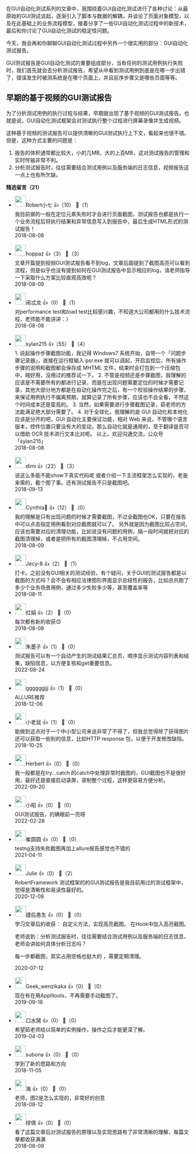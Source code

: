 在GUI自动化测试系列的文章中，我围绕着GUI自动化测试进行了各种讨论：从最原始的GUI测试谈起，逐渐引入了脚本与数据的解耦，并谈论了页面对象模型，以及在此基础上的业务流程模型，接着分享了一些GUI自动化测试过程中的新技术，最后和你讨论了GUI自动化测试的稳定性问题。

今天，我会再和你聊聊GUI自动化测试过程中另外一个很实用的部分：GUI自动化测试报告。

GUI测试报告是GUI自动化测试的重要组成部分，当有任何的测试用例执行失败时，我们首先就会去分析测试报告，希望从中看到测试用例到底是在哪一步出错了，错误发生时被测系统是在哪个页面上，并且前序步骤又是哪些页面等等。

## 早期的基于视频的GUI测试报告

为了分析测试用例的执行过程与结果，早期就出现了基于视频的GUI测试报告。也就是说，GUI自动化测试框架会对测试执行整个过程进行屏幕录像并生成视频。

这种基于视频的测试报告可以提供清晰的GUI测试执行上下文，看起来也很不错。但是，这种方式主要的问题是：

1. 报告的体积通常都比较大，小的几MB，大的上百MB，这对测试报告的管理和实时传输非常不利。
2. 分析测试报告时，往往需要结合测试用例以及服务端的日志信息，视频报告这一点上也有所欠缺。
<div><strong>精选留言（21）</strong></div><ul>
<li><img src="https://static001.geekbang.org/account/avatar/00/11/c7/c6/35cc7c7c.jpg" width="30px"><span>Robert小七</span> 👍（10） 💬（1）<div>我目前做的一般在定位元素失败时才会进行页面截图，测试报告也都是执行一个业务流程后将执行结果和异常信息写入到报告中，最后生成HTML形式的测试报告！</div>2018-08-08</li><br/><li><img src="https://static001.geekbang.org/account/avatar/00/11/20/07/aef14454.jpg" width="30px"><span>hoppaz</span> 👍（3） 💬（3）<div>文章开篇提到视频GUI测试报告看不到log，文章后面提到了截图高亮可以看到流程，但是似乎也没有提到如何在GUI测试报告中显示相应的log，请老师指导一下采取什么方案比较直观高效呢？</div>2018-08-09</li><br/><li><img src="https://static001.geekbang.org/account/avatar/00/0f/9c/cf/99cd7d48.jpg" width="30px"><span>闹忒龙</span> 👍（0） 💬（1）<div>对performance test和load test比较感兴趣，不知道大公司都用的什么技术流程，老师能不能讲讲：）</div>2018-08-08</li><br/><li><img src="https://static001.geekbang.org/account/avatar/00/0f/8c/95/4544d905.jpg" width="30px"><span>sylan215</span> 👍（55） 💬（4）<div>1. 说起操作步骤截图功能，我记得 Windows7 系统开始，自带一个「问题步骤记录器」，直接在运行框输入 psr.exe 就可以调起，开启监控后，所有操作步骤的说明和截图都会保存成 MHTML 文件，结束时会打包到一个压缩包中，贼好用，没用过的推荐试一下。
2. 不管是视频还是步骤截图，我理解的应该是不需要所有的都进行记录，而是在出现问题需要定位的时候才需要记录，其他大部分地方都是在自动化操作完之后，有一个校验操作结果的步骤，来保证用例执行不偏离预期，就算记录了所有步骤，应该也不会全看，不然这个时间成本还是蛮高的。
3. 当然，如果需要进行步骤截图记录，茹老师的方法能满足绝大部分需要了。
4. 对于全球化，我理解的是 GUI 自动化和本地化应该是分开的吧，GUI 自动化主要保证功能，相对 Web 来说，不管哪个语言版本，控件位置只要没有大的变动，那么自动化就是通用的，至于翻译是否可以借助 OCR 技术进行文本比对呢。
以上，欢迎沟通交流，公众号「sylan215」</div>2018-08-08</li><br/><li><img src="https://static001.geekbang.org/account/avatar/00/11/4e/64/b54a6835.jpg" width="30px"><span>dimi</span> 👍（22） 💬（3）<div>说这么多能不能show下真实代码呢 或者介绍一下主流框架怎么实现的，老是来需的，截个图了事。还有测试报告不只是截图吧。</div>2018-09-13</li><br/><li><img src="https://static001.geekbang.org/account/avatar/00/11/c2/b8/ec758482.jpg" width="30px"><span>Cynthia🌸</span> 👍（12） 💬（0）<div>我的理解是只有出现问题的时候才需要截图，不过全截图也OK，只要在报告中可以点击指定用例看到对应截图就可以了。
另外就是因为截图比较占空间，应该也需要对应的清理功能，比如说没有问题的用例，隔一段时间就把对应的截图清理掉，或者是把所有的截图清理掉，不占用空间。</div>2018-08-09</li><br/><li><img src="https://static001.geekbang.org/account/avatar/00/0f/81/d4/e92abeb4.jpg" width="30px"><span>Jecy-8</span> 👍（2） 💬（1）<div>打卡。之前没有GUI相关的测试经验，有个疑问，关于GUI的测试报告都是以截图的方式吗？会不会有相应法律图形界面显示总结性的报告，比如总共跑了多少个业务场景用例，通过多少失败多少等，甚至覆盖率等</div>2018-08-11</li><br/><li><img src="https://static001.geekbang.org/account/avatar/00/11/c6/4f/0c215abf.jpg" width="30px"><span>红娟</span> 👍（2） 💬（0）<div>每次都有新的收获😊 </div>2018-08-08</li><br/><li><img src="https://thirdwx.qlogo.cn/mmopen/vi_32/Q0j4TwGTfTK0MCsGbBt0T1HJR50F0rCfKfjjD2hXpmnRSrs1BCJ99HU7fL1nkWcibBuUSpkCZpKKXDYkD9TiaxvA/132" width="30px"><span>朱墨子</span> 👍（1） 💬（0）<div>测试报告可以有一个自动产生的测试结果汇总页，顺序显示测试内容列表和结果，缺陷信息，以方便复核和get重要信息。</div>2022-08-24</li><br/><li><img src="" width="30px"><span>ggggggjjj</span> 👍（1） 💬（0）<div>ALLURE推荐</div>2018-12-06</li><br/><li><img src="https://static001.geekbang.org/account/avatar/00/13/2f/f4/2dede51a.jpg" width="30px"><span>小老鼠</span> 👍（1） 💬（0）<div>能做到这点对于一个中小型公司来说非常了不得了，但我总觉得除了获得图片还可以获取一些别的信息，比如HTTP response 包，以便于开发修改缺陷。</div>2018-10-25</li><br/><li><img src="https://static001.geekbang.org/account/avatar/00/23/fe/26/feda16aa.jpg" width="30px"><span>Herbert</span> 👍（0） 💬（0）<div>我一般都是在try...catch 的catch中处理异常时截图的，GUI截图也不是很好用，最好还是直接启动录屏，录制整个过程，这样更容易方便分析。</div>2022-09-20</li><br/><li><img src="https://static001.geekbang.org/account/avatar/00/14/3f/39/a4c2154b.jpg" width="30px"><span>小昭</span> 👍（0） 💬（0）<div>GUI测试报告，的确眼前一亮呀</div>2022-02-28</li><br/><li><img src="https://thirdwx.qlogo.cn/mmopen/vi_32/IlJTicgqvYUhQcKs6SKOPA02aSZ7CNqRG3uibN0etsiaic3aqWORXIHV700icz4k4lZPkKr4A5JkDxgMBWtHnrENFow/132" width="30px"><span>崔圆圆</span> 👍（0） 💬（0）<div>testng支持失败截图再加上allure报告感觉也不错的</div>2021-04-11</li><br/><li><img src="https://static001.geekbang.org/account/avatar/00/11/40/a8/6af775e8.jpg" width="30px"><span>Julie</span> 👍（0） 💬（2）<div>RobertFramework 测试框架的的GUI测试报告是我目前用过的测试框架中，觉得是清晰性和易读性最好的。</div>2020-12-09</li><br/><li><img src="https://static001.geekbang.org/account/avatar/00/11/dc/33/a68c6b26.jpg" width="30px"><span>捷后愚生</span> 👍（0） 💬（0）<div>学习文章后的收获：
自定义方法，实现高亮截图。
在Hook中加入高亮截图。

老师说到：分析测试报告时，往往需要结合测试用例以及服务端的日志信息，老师会讲如何具体分析日志吗？

每一步都截图，其实占用空格也挺大的 ，需要定期清理。</div>2020-07-12</li><br/><li><img src="https://thirdwx.qlogo.cn/mmopen/vi_32/nHTeBrP98wyvWnjCsadzAkic3ydeYlHeUl0GPW2B2DcygNvRhXdaDn11ic8YhW4sDt9E2kcbEHlCJhmeZlDqEEgQ/132" width="30px"><span>Geek_wenzikaka</span> 👍（0） 💬（0）<div>现在有在用Applitools，不再需要手动截图了。</div>2019-09-16</li><br/><li><img src="https://static001.geekbang.org/account/avatar/00/0f/55/26/154f9578.jpg" width="30px"><span>口水窝</span> 👍（0） 💬（0）<div>希望茹老师给以简单的实例操作，操作之后才能更深了解。</div>2019-04-03</li><br/><li><img src="https://static001.geekbang.org/account/avatar/00/12/fc/f0/38db74c9.jpg" width="30px"><span>subona</span> 👍（0） 💬（0）<div>学到了新的思路和方向</div>2018-11-05</li><br/><li><img src="https://static001.geekbang.org/account/avatar/00/11/7d/40/bdcf7fa0.jpg" width="30px"><span>海</span> 👍（0） 💬（0）<div>老师，图2是怎么实现的，非常好的创意</div>2018-08-12</li><br/><li><img src="https://static001.geekbang.org/account/avatar/00/10/91/2d/e0570e59.jpg" width="30px"><span>缪倩</span> 👍（0） 💬（0）<div>看了这篇文章后对测试报告的原理以及实现思路有了非常清晰的理解，每篇文章都收获满满</div>2018-08-09</li><br/>
</ul>